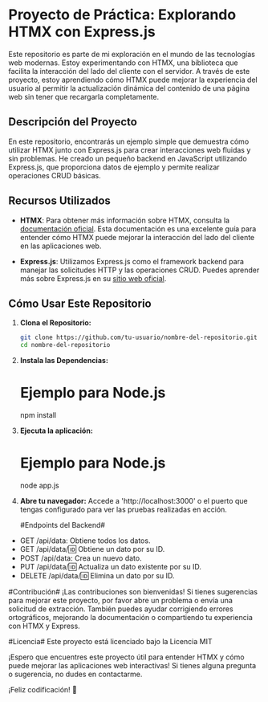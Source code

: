 # Proyecto de Práctica: Explorando HTMX con Express.js

Este repositorio es parte de mi exploración en el mundo de las tecnologías web modernas. 
Estoy experimentando con HTMX, una biblioteca que facilita la interacción del lado del cliente con el servidor. 
A través de este proyecto, estoy aprendiendo cómo HTMX puede mejorar la experiencia del usuario al permitir la 
actualización dinámica del contenido de una página web sin tener que recargarla completamente.

## Descripción del Proyecto

En este repositorio, encontrarás un ejemplo simple que demuestra cómo utilizar HTMX junto con Express.js 
para crear interacciones web fluidas y sin problemas. He creado un pequeño backend en JavaScript utilizando Express.js, 
que proporciona datos de ejemplo y permite realizar operaciones CRUD básicas.

## Recursos Utilizados

- **HTMX**: Para obtener más información sobre HTMX, consulta la [documentación oficial](https://htmx.org/).
  Esta documentación es una excelente guía para entender cómo HTMX puede mejorar la interacción del lado del cliente en las aplicaciones web.

- **Express.js**: Utilizamos Express.js como el framework backend para manejar las solicitudes HTTP
  y las operaciones CRUD. Puedes aprender más sobre Express.js en su [sitio web oficial](https://expressjs.com/).

## Cómo Usar Este Repositorio

1. **Clona el Repositorio:**
   ```sh
   git clone https://github.com/tu-usuario/nombre-del-repositorio.git
   cd nombre-del-repositorio
   
2. **Instala las Dependencias:**
   # Ejemplo para Node.js
    npm install
   
3. **Ejecuta la aplicación:**
   # Ejemplo para Node.js
    node app.js
   
4. **Abre tu navegador:**
   Accede a 'http://localhost:3000' o el puerto que tengas configurado para ver las pruebas realizadas en acción.

   #Endpoints del Backend#
 - GET /api/data: Obtiene todos los datos.
 - GET /api/data/:id: Obtiene un dato por su ID.
 - POST /api/data: Crea un nuevo dato.
 - PUT /api/data/:id: Actualiza un dato existente por su ID.
 - DELETE /api/data/:id: Elimina un dato por su ID.

#Contribución#
¡Las contribuciones son bienvenidas! Si tienes sugerencias para mejorar este proyecto, 
por favor abre un problema o envía una solicitud de extracción. También puedes ayudar corrigiendo 
errores ortográficos, mejorando la documentación o compartiendo tu experiencia con HTMX y Express.

#Licencia#
Este proyecto está licenciado bajo la Licencia MIT

¡Espero que encuentres este proyecto útil para entender HTMX y cómo puede mejorar las aplicaciones web interactivas! Si tienes alguna pregunta o sugerencia, no dudes en contactarme.

¡Feliz codificación! 🚀
